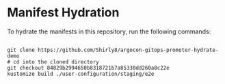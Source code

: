 
# Manifest Hydration

To hydrate the manifests in this repository, run the following commands:

```shell

git clone https://github.com/Shirly8/argocon-gitops-promoter-hydrate-demo
# cd into the cloned directory
git checkout 84829b2994650b8318721b7a85330dd260a8c22e
kustomize build ./user-configuration/staging/e2e
```